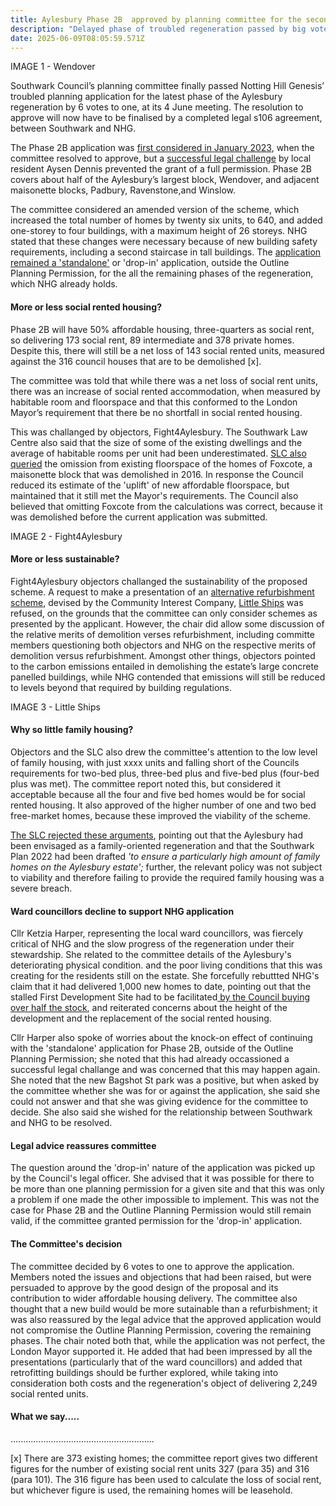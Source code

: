 ```yaml
---
title: Aylesbury Phase 2B  approved by planning committee for the second time
description: "Delayed phase of troubled regeneration passed by big vote "
date: 2025-06-09T08:05:59.571Z
---
```

IMAGE 1 - Wendover

Southwark Council’s planning committee finally passed Notting Hill Genesis’ troubled planning application for the latest phase of the Aylesbury regeneration by 6 votes to one, at its 4 June meeting.  The resolution to approve will now have to be finalised by a completed legal s106 agreement, between Southwark and NHG.

The Phase 2B application was [first considered in January 2023](https://moderngov.southwark.gov.uk/ieListDocuments.aspx?CId=119&MId=7308&Ver=4), when the committee resolved to approve, but a [successful legal challenge](https://www.35percent.org/posts/ayllesbury-planning-decision-quashed/) by local resident Aysen Dennis prevented the grant of a full permission.  Phase 2B  covers about half of the Aylesbury’s largest block, Wendover, and adjacent maisonette blocks, Padbury, Ravenstone,and Winslow.

The committee considered an amended version of the scheme, which increased the total number of homes by twenty six units, to 640, and added one-storey to four buildings, with a maximum height of 26 storeys.  NHG stated that these changes were necessary because of  new building safety requirements, including a second staircase in tall buildings.  The [application remained a 'standalone'](https://www.35percent.org/posts/aylesbury-estate-legal-challenge-goes-to-the-high-court/) or 'drop-in' application, outside the Outline Planning Permission, for the all the remaining phases of the regeneration, which NHG already holds.  

#### More or less social rented housing?

Phase 2B will have 50% affordable housing, three-quarters as social rent, so delivering 173 social rent, 89 intermediate and 378 private homes.  Despite this, there will still be a net loss of 143 social rented units, measured against the 316 council houses that are to be demolished \[x].   

The committee was told that while there was a net loss of social rent units, there was an increase of social rented accommodation, when measured by habitable room and floorspace and that this conformed to the London Mayor’s requirement that there be no shortfall in social rented housing.

This was challanged by objectors, Fight4Aylesbury.  The Southwark Law Centre also said that the size of some of the existing dwellings and the average of habitable rooms per unit had been underestimated.  [SLC also queried](https://planning.southwark.gov.uk/online-applications/files/7A2D6171119C937B95CB751E37AD25A8/pdf/22_AP_2226-OBJECTION-4068338.pdf) the omission from existing floorspace of the homes of Foxcote, a maisonette block that was demolished in 2016.  In response the Council reduced its estimate of the 'uplift' of new affordable floorspace, but maintained that it still met the Mayor's requirements.  The Council also believed that omitting Foxcote from the calculations was correct, because it was demolished before the current application was submitted.

IMAGE 2 - Fight4Aylesbury

#### More or less sustainable?

Fight4Aylesbury objectors challanged the sustainability of the proposed scheme. A request to make a presentation of an [alternative refurbishment scheme](https://www.little-ships.org/locations/southwark/aylesbury-estate/), devised by the Community Interest Company, [Little Ships](https://www.little-ships.org/) was refused, on the grounds that the committee can only consider schemes as presented by the applicant.  However, the chair did allow some discussion of the relative merits of demolition verses refurbishment, including committe members questioning both objectors and NHG on the respective merits of demolition versus refurbishment.   Amongst other things, objectors pointed to the carbon emissions entailed in demolishing the estate’s large concrete panelled buildings, while NHG contended that emissions will still be reduced to levels beyond that required by building regulations. 

IMAGE 3 - Little Ships

#### Why so little family housing?

Objectors and the SLC also drew the committee's attention to the low level of family housing, with just xxxx units and falling short of the Councils requirements for two-bed plus, three-bed plus and five-bed plus (four-bed plus was met).  The committee report noted this, but considered it acceptable because all the four and five bed homes would be for social rented housing.  It also approved of the higher number of one and two bed free-market homes, because these improved the viability of the scheme.  

[The SLC rejected these arguments](https://planning.southwark.gov.uk/online-applications/files/7A2D6171119C937B95CB751E37AD25A8/pdf/22_AP_2226-OBJECTION-4068338.pdf), pointing out that the Aylesbury had been envisaged as a family-oriented regeneration and that the Southwark Plan 2022 had been drafted *'to ensure a particularly high amount of family homes on the Aylesbury estate';* further, the relevant policy was not subject to viability and therefore failing to provide the required family housing was a severe breach.   

#### Ward councillors decline to support NHG application

Cllr Ketzia Harper, representing the local ward councillors, was fiercely critical of NHG and the slow progress of the regeneration under their stewardship.  She related to the committee details of the Aylesbury's deteriorating physical condition. and the poor living conditions that this was creating for the residents still on the estate.  She forcefully rebuttted NHG's claim that it had delivered 1,000 new homes to date, pointing out that the stalled First Development Site had to be facilitated[ by the Council buying over half the stock](https://www.35percent.org/posts/2020-07-09-aylesbury-estate-fds-variation/), and reiterated concerns about the height of the development and the replacement of the social rented housing. 

Cllr Harper also spoke of worries about the knock-on effect of continuing with the 'standalone' application for Phase 2B, outside of the Outline Planning Permission; she noted that this had already occassioned a successful legal challange and was concerned that this may happen again.  She noted that the new Bagshot St park was a positive, but when asked by the committee whether she was for or against the application, she said she could not answer and that she was giving evidence for the committee to decide.  She also said she wished for the relationship between Southwark and NHG to be resolved.

#### Legal advice reassures committee

The question around the 'drop-in' nature of the application was picked up by the Council's legal officer.  She advised that it was possible for there to be more than one planning permission for a given site and that this was only a problem if one made the other impossible to implement.  This was not the case for Phase 2B and the Outline Planning Permission would still remain valid, if the committee granted permission for the 'drop-in' application.

#### The Committee's decision

The committee decided by 6 votes to one to approve the application.  Members noted the issues and objections that had been raised, but were persuaded to approve by the good design of the proposal and its contribution to wider affordable housing delivery.  The committee also thought that a new build would be more sutainable than a refurbishment; it was also reassured by the legal advice that the approved application would not compromise the Outline Planning Permission, covering the remaining phases.  The chair noted both that, while the application was not perfect,  the London Mayor supported it.   He added that had been impressed by all the presentations (particularly that of the ward councillors) and added that retrofitting buildings should be further explored, while taking into consideration both costs and the regeneration's object of delivering 2,249 social rented units.  

#### What we say.....

.........................................................



\[x] There are 373 existing homes; the committee report gives two different figures for the number of existing social rent units 327 (para 35) and 316 (para 101).  The 316 figure has been used to calculate the loss of social rent, but whichever figure is used, the remaining homes will be leasehold.